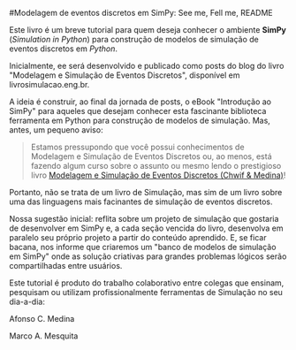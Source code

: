 #Modelagem de eventos discretos em SimPy: See me, Fell me, README


Este livro é um breve tutorial para quem deseja conhecer o ambiente **SimPy** (*Simulation in Python*) para construção de modelos de simulação de eventos discretos em *Python*. 

Inicialmente, ee será desenvolvido e publicado como posts do blog do livro "Modelagem e Simulação de Eventos Discretos", disponível em livrosimulacao.eng.br.

A ideia é construir, ao final da jornada de posts, o eBook "Introdução ao SimPy" para aqueles que desejam conhecer esta fascinante biblioteca ferramenta em Python para construção de modelos de simulação. Mas, antes, um pequeno aviso:

> Estamos pressupondo que você possui conhecimentos de Modelagem e Simulação de Eventos Discretos ou, ao menos, está fazendo algum curso sobre o assunto ou mesmo lendo o prestigioso livro [Modelagem e Simulação de Eventos Discretos (Chwif & Medina)](http://livrosimulacao.eng.br/)!

Portanto, não se trata de um livro de Simulação, mas sim de um livro sobre uma das linguagens mais facinantes de simulação de eventos discretos.

Nossa sugestão inicial: reflita sobre um projeto de simulação que gostaria de desenvolver em SimPy e, a cada seção vencida do livro, desenvolva em paralelo seu próprio projeto a partir do conteúdo aprendido. E, se ficar bacana, nos informe que criaremos um "banco de modelos de simulação em SimPy" onde as solução criativas para grandes problemas lógicos serão compartilhadas entre usuários.

Este tutorial é produto do trabalho colaborativo entre colegas que ensinam, pesquisam ou utilizam profissionalmente ferramentas de Simulação no seu dia-a-dia: 

Afonso C. Medina

Marco A. Mesquita


